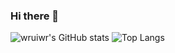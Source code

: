 ### Hi there 👋

![wruiwr's GitHub stats](https://github-readme-stats.vercel.app/api?username=wruiwr&show_icons=true&theme=material-palenight)
![Top Langs](https://github-readme-stats.vercel.app/api/top-langs/?username=wruiwr&theme=material-palenight&layout=compact&hide=TeX,HTML,CSS,SCSS,PHP,Lua,Ruby,JavaScript,Vim%20script,Smarty)
